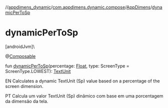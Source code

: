 //[appdimens_dynamic](../../../index.md)/[com.appdimens.dynamic.compose](../index.md)/[AppDimens](index.md)/[dynamicPerToSp](dynamic-per-to-sp.md)

# dynamicPerToSp

[androidJvm]\

@[Composable](https://developer.android.com/reference/kotlin/androidx/compose/runtime/Composable.html)

fun [dynamicPerToSp](dynamic-per-to-sp.md)(percentage: [Float](https://kotlinlang.org/api/core/kotlin-stdlib/kotlin/-float/index.html), type: ScreenType = ScreenType.LOWEST): [TextUnit](https://developer.android.com/reference/kotlin/androidx/compose/ui/unit/TextUnit.html)

EN Calculates a dynamic TextUnit (Sp) value based on a percentage of the screen dimension.

PT Calcula um valor TextUnit (Sp) dinâmico com base em uma porcentagem da dimensão da tela.